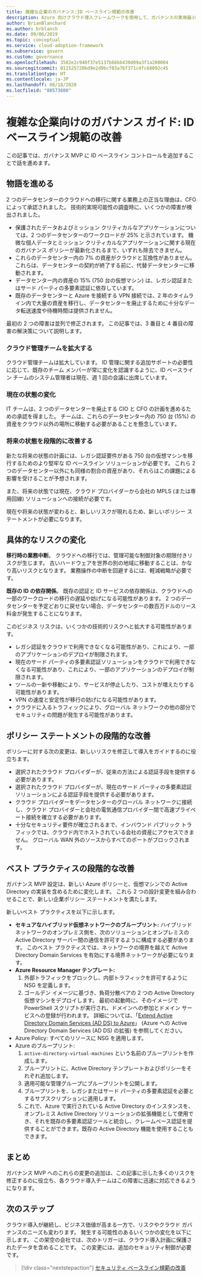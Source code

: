 ```yaml
---
title: 複雑な企業のガバナンス:ID ベースライン規範の改善
description: Azure 向けクラウド導入フレームワークを使用して、ガバナンスの実用最小限の製品 (MVP) への ID ベースライン コントロールの追加について説明します。
author: BrianBlanchard
ms.author: brblanch
ms.date: 09/06/2019
ms.topic: conceptual
ms.service: cloud-adoption-framework
ms.subservice: govern
ms.custom: governance
ms.openlocfilehash: 3582e2c940f37e5137b66bb430d09a3f1a200004
ms.sourcegitcommit: 011525720bd9e2d9bcf03a76f371c4fc68092c45
ms.translationtype: HT
ms.contentlocale: ja-JP
ms.lasthandoff: 08/18/2020
ms.locfileid: "88573600"
---
```

<!-- cSpell:ignore MPLS -->

# <a name="governance-guide-for-complex-enterprises-improve-the-identity-baseline-discipline"></a>複雑な企業向けのガバナンス ガイド: ID ベースライン規範の改善

この記事では、ガバナンス MVP に ID ベースライン コントロールを追加することで話を進めます。

## <a name="advancing-the-narrative"></a>物語を進める

2 つのデータセンターのクラウドへの移行に関する業務上の正当な理由は、CFO によって承認されました。 技術的実現可能性の調査時に、いくつかの障害が検出されました。

- 保護されたデータおよびミッション クリティカルなアプリケーションについては、2 つのデータセンターのワークロードが 25% と示されています。 機微な個人データとミッション クリティカルなアプリケーションに関する現在のガバナンス ポリシーが最新化されるまで、いずれも除去できません。
- これらのデータセンター内の 7% の資産がクラウドと互換性がありません。 これらは、データセンターの契約が終了する前に、代替データセンターに移動されます。
- データセンター内の資産の 15% (750 台の仮想マシン) は、レガシ認証またはサード パーティの多要素認証に依存しています。
- 既存のデータセンターと Azure を接続する VPN 接続では、2 年のタイムライン内で大量の資産を移行し、データセンターを廃止するために十分なデータ転送速度や待機時間は提供されません。

最初の 2 つの障害は並列で修正されます。 この記事では、3 番目と 4 番目の障害の解決策について説明します。

### <a name="expand-the-cloud-governance-team"></a>クラウド管理チームを拡大する

クラウド管理チームは拡大しています。 ID 管理に関する追加サポートの必要性に応じて、既存のチーム メンバーが常に変化を認識するように、ID ベースライン チームのシステム管理者は現在、週 1 回の会議に出席しています。

### <a name="changes-in-the-current-state"></a>現在の状態の変化

IT チームは、2 つのデータセンターを廃止する CIO と CFO の計画を進めるための承認を得ました。 チームは、これらのデータセンター内の 750 台 (15%) の資産をクラウド以外の場所に移動する必要があることを懸念しています。

### <a name="incrementally-improve-the-future-state"></a>将来の状態を段階的に改善する

新たな将来の状態の計画には、レガシ認証要件がある 750 台の仮想マシンを移行するためのより堅牢な ID ベースライン ソリューションが必要です。 これら 2 つのデータセンター以外にも同様の割合の資産があり、それらはこの課題による影響を受けることが予想されます。

また、将来の状態では現在、クラウド プロバイダーから会社の MPLS (または専用回線) ソリューションへの接続が必要です。

現在や将来の状態が変わると、新しいリスクが現れるため、新しいポリシー ステートメントが必要になります。

## <a name="changes-in-tangible-risks"></a>具体的なリスクの変化

**移行時の業務中断**。 クラウドへの移行では、管理可能な制御対象の期限付きリスクが生じます。 古いハードウェアを世界の別の地域に移動することは、かなり高いリスクとなります。 業務操作の中断を回避するには、軽減戦略が必要です。

**既存の ID の依存関係**。 既存の認証と ID サービスの依存関係は、クラウドへの一部のワークロードの移行の遅延や妨げになる可能性があります。 2 つのデータセンターを予定どおりに戻せない場合、データセンターの数百万ドルのリース料金が発生することになります。

このビジネス リスクは、いくつかの技術的リスクへと拡大する可能性があります。

- レガシ認証をクラウドで利用できなくなる可能性があり、これにより、一部のアプリケーションのデプロイが制限されます。
- 現在のサード パーティの多要素認証ソリューションをクラウドで利用できなくなる可能性があり、これにより、一部のアプリケーションのデプロイが制限されます。
- ツールの一新や移動により、サービスが停止したり、コストが増えたりする可能性があります。
- VPN の速度と安定性が移行の妨げになる可能性があります。
- クラウドに入るトラフィックにより、グローバル ネットワークの他の部分でセキュリティの問題が発生する可能性があります。

## <a name="incremental-improvement-of-the-policy-statements"></a>ポリシー ステートメントの段階的な改善

ポリシーに対する次の変更は、新しいリスクを修正して導入をガイドするのに役立ちます。

- 選択されたクラウド プロバイダーが、従来の方法による認証手段を提供する必要があります。
- 選択されたクラウド プロバイダーが、現在のサード パーティの多要素認証ソリューションによる認証手段を提供する必要があります。
- クラウド プロバイダーをデータセンターのグローバル ネットワークに接続し、クラウド プロバイダーと会社の電気通信プロバイダー間で高速プライベート接続を確立する必要があります。
- 十分なセキュリティ要件が確立されるまで、インバウンド パブリック トラフィックでは、クラウド内でホストされている会社の資産にアクセスできません。 グローバル WAN 外のソースからすべてのポートがブロックされます。

## <a name="incremental-improvement-of-the-best-practices"></a>ベスト プラクティスの段階的な改善

ガバナンス MVP 設定は、新しい Azure ポリシーと、仮想マシンでの Active Directory の実装を含めるために変化します。 これら 2 つの設計変更を組み合わせることで、新しい企業ポリシー ステートメントを満たします。

新しいベスト プラクティスを以下に示します。

- **セキュアなハイブリッド仮想ネットワークのブループリント:** ハイブリッド ネットワークのオンプレミス側を、次のソリューションとオンプレミスの Active Directory サーバー間の通信を許可するように構成する必要があります。 このベスト プラクティスでは、ネットワークの境界を越えて Active Directory Domain Services を有効にする境界ネットワークが必要になります。
- **Azure Resource Manager テンプレート:**
    1. 外部トラフィックをブロックし、内部トラフィックを許可するように NSG を定義します。
    2. ゴールデン イメージに基づき、負荷分散ペアの 2 つの Active Directory 仮想マシンをデプロイします。 最初の起動時に、そのイメージで PowerShell スクリプトが実行され、ドメインへの参加とドメイン サービスへの登録が行われます。 詳細については、「[Extend Active Directory Domain Services (AD DS) to Azure](/azure/architecture/reference-architectures/identity/adds-extend-domain)」 (Azure への Active Directory Domain Services (AD DS) の拡張) を参照してください。
- Azure Policy: すべてのリソースに NSG を適用します。
- Azure のブループリント:
    1. `active-directory-virtual-machines` という名前のブループリントを作成します。
    2. ブループリントに、Active Directory テンプレートおよびポリシーをそれぞれ追加します。
    3. 適用可能な管理グループにブループリントを公開します。
    4. ブループリントを、レガシまたはサード パーティの多要素認証を必要とするサブスクリプションに適用します。
    5. これで、Azure で実行されている Active Directory のインスタンスを、オンプレミス Active Directory ソリューションの拡張機能として使用でき、それを既存の多要素認証ツールと統合し、クレームベース認証を提供することができます。既存の Active Directory 機能を使用することもできます。

## <a name="conclusion"></a>まとめ

ガバナンス MVP へのこれらの変更の追加は、この記事に示した多くのリスクを修正するのに役立ち、各クラウド導入チームはこの障害に迅速に対応できるようになります。

## <a name="next-steps"></a>次のステップ

クラウド導入が継続し、ビジネス価値が高まる一方で、リスクやクラウド ガバナンスのニーズも変わります。 発生する可能性のあるいくつかの変化を以下に示します。 この架空の会社では、次のトリガーは、クラウド導入計画に保護されたデータを含めることです。 この変更には、追加のセキュリティ制御が必要です。

> [!div class="nextstepaction"]
> [セキュリティ ベースライン規範の改善](./security-baseline-improvement.md)
